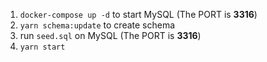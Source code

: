 

1. `docker-compose up -d` to start MySQL (The PORT is **3316**)
2. `yarn schema:update` to create schema
3. run `seed.sql` on MySQL (The PORT is **3316**)
4. `yarn start`
